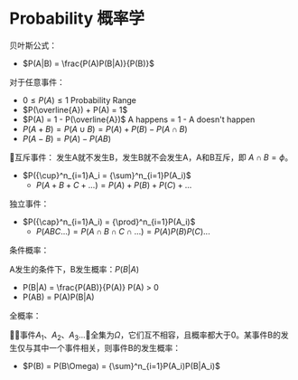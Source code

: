 # Probability 概率学

贝叶斯公式：

* $P(A|B) = \frac{P(A)P(B|A)}{P(B)}$



对于任意事件：

* $0 \leq P(A) \leq  1$ Probability Range
* $P(\overline{A}) + P(A) = 1$
* $P(A) = 1 - P(\overline{A})$   A happens = 1 - A doesn't happen
* $P(A + B) = P(A \cup B) = P(A) + P(B) - P(A \cap B)$
* $P(A - B) = P(A) - P(AB)$

互斥事件：
发生A就不发生B，发生B就不会发生A，A和B互斥，即 $A \cap B = \phi$。

* $P({\cup}^n_{i=1}A_i = {\sum}^n_{i=1}P(A_i)$
  * $P(A+B+C+...) = P(A) + P(B) + P(C) + ...$

独立事件：

* $P({\cap}^n_{i=1}A_i) = {\prod}^n_{i=1}P(A_i)$
  * $P(ABC...) = P(A \cap B \cap C \cap ...) = P(A)P(B)P(C)...$


条件概率：

A发生的条件下，B发生概率：$P(B|A)$

* P(B|A) = \frac{P(AB)}{P(A)}   P(A) > 0
* P(AB) = P(A)P(B|A)

全概率：

事件$A_1$、$A_2$、$A_3$...全集为$\Omega$，它们互不相容，且概率都大于0。某事件B的发生仅与其中一个事件相关，则事件B的发生概率：

* $P(B) = P(B\Omega) = {\sum}^n_{i=1}P(A_i)P(B|A_i)$